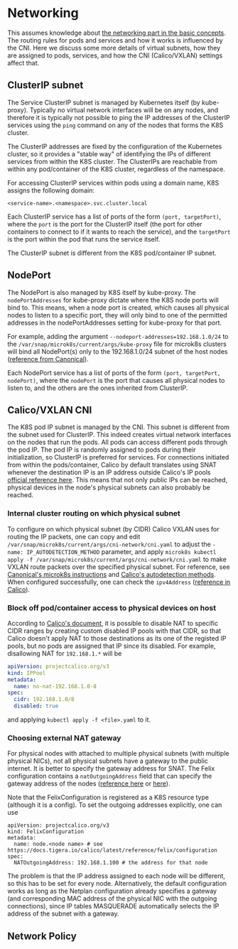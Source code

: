 # Networking

This assumes knowledge about [the networking part in the basic concepts](concepts.md#network). The routing rules for pods and services and how it works is influenced by the CNI. Here we discuss some more details of virtual subnets, how they are assigned to pods, services, and how the CNI (Calico/VXLAN) settings affect that.

## ClusterIP subnet
The Service ClusterIP subnet is managed by Kubernetes itself (by kube-proxy). Typically no virtual network interfaces will be on any nodes, and therefore it is typically not possible to ping the IP addresses of the ClusterIP services using the `ping` command on any of the nodes that forms the K8S cluster.

The ClusterIP addresses are fixed by the configuration of the Kubernetes cluster, so it provides a "stable way" of identifying the IPs of different services from within the K8S cluster. The ClusterIPs are reachable from within any pod/container of the K8S cluster, regardless of the namespace.

For accessing ClusterIP services within pods using a domain name, K8S assigns the following domain:
```
<service-name>.<namespace>.svc.cluster.local
```

Each ClusterIP service has a list of ports of the form `(port, targetPort)`, where the `port` is the port for the ClusterIP itself (the port for other containers to connect to if it wants to reach the service), and the `targetPort` is the port within the pod that runs the service itself.

The ClusterIP subnet is different from the K8S pod/container IP subnet.

## NodePort
The NodePort is also managed by K8S itself by kube-proxy. The `nodePortAddresses` for kube-proxy dictate where the K8S node ports will bind to. This means, when a node port is created, which causes all physical nodes to listen to a specific port, they will only bind to one of the permitted addresses in the nodePortAddresses setting for kube-proxy for that port.

For example, adding the argument `--nodeport-addresses=192.168.1.0/24` to the `/var/snap/microk8s/current/args/kube-proxy` file for microk8s clusters will bind all NodePort(s) only to the 192.168.1.0/24 subnet of the host nodes ([reference from Canonical](https://microk8s.io/docs/configure-host-interfaces#nodeport-services)).

Each NodePort service has a list of ports of the form `(port, targetPort, nodePort)`, where the `nodePort` is the port that causes all physical nodes to listen to, and the others are the ones inherited from ClusterIP.

## Calico/VXLAN CNI
The K8S pod IP subnet is managed by the CNI. This subnet is different from the subnet used for ClusterIP. This indeed creates virtual network interfaces on the nodes that run the pods. All pods can access different pods through the pod IP. The pod IP is randomly assigned to pods during their initialization, so ClusterIP is preferred for services. For connections initiated from within the pods/container, Calico by default translates using SNAT whenever the destination IP is an IP address outside Calico's IP pools [official reference here](https://docs.tigera.io/calico/latest/networking/configuring/workloads-outside-cluster). This means that not only public IPs can be reached, physical devices in the node's physical subnets can also probably be reached.

### Internal cluster routing on which physical subnet

To configure on which physical subnet (by CIDR) Calico VXLAN uses for routing the IP packets, one can copy and edit `/var/snap/microk8s/current/args/cni-network/cni.yaml` to adjust the `- name: IP_AUTODETECTION_METHOD` parameter, and apply `microk8s kubectl apply -f /var/snap/microk8s/current/args/cni-network/cni.yaml` to make VXLAN route packets over the specified physical subnet. For reference, see [Canonical's microk8s instructions](https://microk8s.io/docs/configure-host-interfaces#calico-vxlan-interface) and [Calico's autodetection methods](https://docs.tigera.io/calico/latest/networking/ipam/ip-autodetection#disable-autodetection). When configured successfully, one can check the `ipv4Address` ([reference in Calico](https://docs.tigera.io/calico/latest/reference/resources/node)).

### Block off pod/container access to physical devices on host
According to [Calico's document](https://docs.tigera.io/calico/latest/networking/configuring/workloads-outside-cluster#use-additional-ip-pools-to-specify-addresses-that-can-be-reached-without-nat), it is possible to disable NAT to specific CIDR ranges by creating custom disabled IP pools with that CIDR, so that Calico doesn't apply NAT to those destinations as its one of the registed IP pools, but no pods are assigned that IP since its disabled. For example, disallowing NAT for `192.168.1.*` will be
```yaml
apiVersion: projectcalico.org/v3
kind: IPPool
metadata:
  name: no-nat-192.168.1.0-8
spec:
  cidr: 192.168.1.0/8
  disabled: true
```
and applying `kubectl apply -f <file>.yaml` to it.

### Choosing external NAT gateway
For physical nodes with attached to multiple physical subnets (with multiple physical NICs), not all physical subnets have a gateway to the public internet. It is better to specify the gateway address for SNAT. The Felix configuration contains a `natOutgoingAddress` field that can specify the gateway address of the nodes ([reference here](https://docs.tigera.io/calico/latest/reference/resources/felixconfig#data-plane-common) or [here](https://docs.tigera.io/calico/latest/reference/felix/configuration#data-plane-common)). 

Note that the FelixConfiguration is registered as a K8S resource type (although it is a config). To set the outgoing addresses explicitly, one can use
```
apiVersion: projectcalico.org/v3
kind: FelixConfiguration
metadata:
  name: node.<node name> # see https://docs.tigera.io/calico/latest/reference/felix/configuration
spec:
  NATOutgoingAddress: 192.168.1.100 # the address for that node
```

The problem is that the IP address assigned to each node will be different, so this has to be set for every node. Alternatively, the default configuration works as long as the Netplan configuration already specifies a gateway (and corresponding MAC address of the physical NIC with the outgoing connections), since IP tables MASQUERADE automatically selects the IP address of the subnet with a gateway.
## Network Policy
